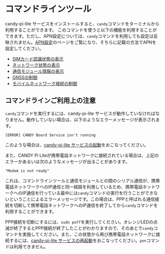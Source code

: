 # コマンドラインツール

candy-pi-lite サービスをインストールすると、`candy`コマンドをターミナルから利用することができます。
このコマンドを使うと以下の機能を利用することができます。ただし、APN設定については、`candy`コマンドを利用しても設定は反映されません。[APN設定](/configuration/apn.md)のページをご覧になり、そちらに記載の方法でAPNを設定してください。

  * [SIMカード認識状態の表示](sim.md)
  * [ネットワーク状態の表示](network.md)
  * [通信モジュール情報の表示](modem.md)
  * [GNSSの制御](gnss.md)
  * [モバイルネットワーク接続の制御](connection.md)

## コマンドラインご利用上の注意

`candy`コマンドを実行するには、candy-pi-lite サービスが動作していなければなりません。動作していない場合は、以下のようなエラーメッセージが表示されます。

```
[ERROR] CANDY Board Service isn't running
```

このような場合は、[candy-pi-lite サービスの起動](/service/start.md)をおこなってください。

また、CANDY Pi Liteが携帯電話ネットワークに接続されている場合は、上記のエラーかあるいは次のようなメッセージが出ることがあります。

```
"Modem is not ready"
```

これは、コマンドラインツールと通信モジュールとの間のシリアル通信が、携帯電話ネットワークへのIP通信と同一経路を利用しているため、携帯電話ネットワークへのIP通信を行っている最中には`candy`コマンドの実行を行うことができないということによるエラーメッセージです。この場合は、PPPと呼ばれる通信接続を切断して携帯電話ネットワークへのIP通信を終了してから`candy`コマンドを利用することができます。

PPP接続を切断にするには、`sudo poff`を実行してください。オレンジLEDの点滅が終了するとPPP接続が終了したことがわかりますので、そのあとで`candy`コマンドを実施してください。また、この状態から再び携帯電話ネットワークに接続するには、[candy-pi-lite サービスの再起動](/service/restart.md)をおこなってください。`pon`コマンドは利用できません。
